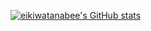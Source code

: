 [![eikiwatanabee's GitHub stats](https://github-readme-stats.vercel.app/api?username=eikiwatanabee)](https://github.com/anuraghazra/github-readme-stats)
